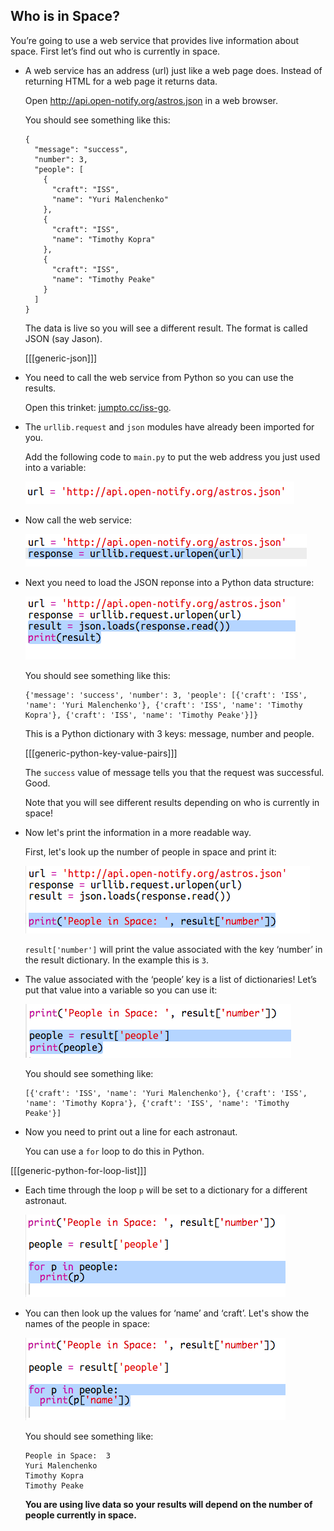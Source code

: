 

## Who is in Space?

You’re going to use a web service that provides live information about space. First let’s find out who is currently in space. 

+ A web service has an address (url) just like a web page does. Instead of returning HTML for a web page it returns data. 

    Open <a href="http://api.open-notify.org/astros.json" target="_blank">http://api.open-notify.org/astros.json</a> in a web browser. 

    You should see something like this:

    ```
    {
      "message": "success", 
      "number": 3, 
      "people": [
        {
          "craft": "ISS", 
          "name": "Yuri Malenchenko"
        }, 
        {
          "craft": "ISS", 
          "name": "Timothy Kopra"
        }, 
        {
          "craft": "ISS", 
          "name": "Timothy Peake"
        }
      ]
    }
    ```

    The data is live so you will see a different result. The format is called JSON (say Jason). 
    
    [[[generic-json]]]

+ You need to call the web service from Python so you can use the results.

    Open this trinket: <a href="http://jumpto.cc/iss-go" target="_blank">jumpto.cc/iss-go</a>. 

+ The `urllib.request` and `json` modules have already been imported for you. 

    Add the following code to `main.py` to put the web address you just used into a variable:

    ![screenshot](images/iss-url.png)
   
+ Now call the web service:

    ![screenshot](images/iss-request.png)


+ Next you need to load the JSON reponse into a Python data structure:

    ![screenshot](images/iss-result.png)


    You should see something like this:

    ```
    {'message': 'success', 'number': 3, 'people': [{'craft': 'ISS', 'name': 'Yuri Malenchenko'}, {'craft': 'ISS', 'name': 'Timothy Kopra'}, {'craft': 'ISS', 'name': 'Timothy Peake'}]}
    ```

    This is a Python dictionary with 3 keys: message, number and people. 
    
    [[[generic-python-key-value-pairs]]]
    
    The `success` value of message tells you that the request was successful. Good. 

    Note that you will see different results depending on who is currently in space!

+ Now let's print the information in a more readable way. 

    First, let's look up the number of people in space and print it:
  
    ![screenshot](images/iss-number.png)

    `result['number']` will print the value associated with the key ‘number’ in the result dictionary. In the example this is `3`. 

+ The value associated with the ‘people’ key is a list of dictionaries! Let’s put that value into a variable so you can use it:

    ![screenshot](images/iss-people.png)


    You should see something like: 
    
    ```
    [{'craft': 'ISS', 'name': 'Yuri Malenchenko'}, {'craft': 'ISS', 'name': 'Timothy Kopra'}, {'craft': 'ISS', 'name': 'Timothy Peake'}]
    ```

+ Now you need to print out a line for each astronaut.

    You can use a `for` loop to do this in Python. 
    
[[[generic-python-for-loop-list]]]
    
+ Each time through the loop `p` will be set to a dictionary for a different astronaut.

    ![screenshot](images/iss-people-1a.png)

+ You can then look up the values for ‘name’ and ‘craft’. Let's show the names of the people in space:

    ![screenshot](images/iss-people-2.png)
  
    You should see something like:

    ```
    People in Space:  3
    Yuri Malenchenko
    Timothy Kopra
    Timothy Peake
    ```

    __You are using live data so your results will depend on the number of people currently in space.__ 
